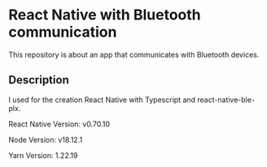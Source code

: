 # React Native with Bluetooth communication

This repository is about an app that communicates with Bluetooth devices.

## Description

I used for the creation React Native with Typescript and react-native-ble-plx.

React Native Version: v0.70.10

Node Version: v18.12.1

Yarn Version: 1.22.19
